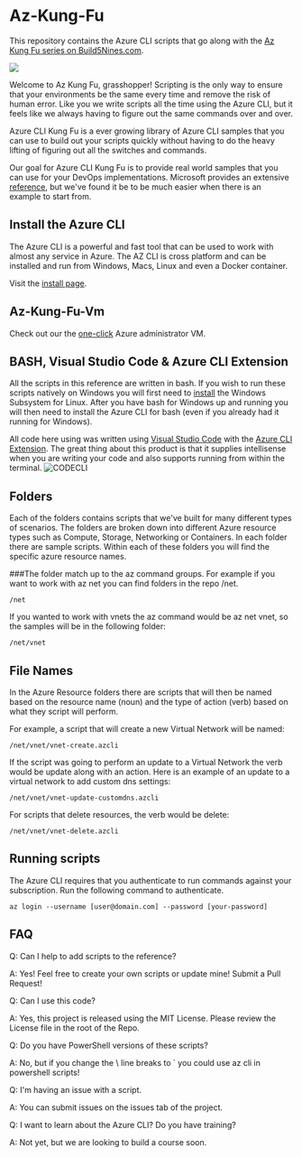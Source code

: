 # Az-Kung-Fu

This repository contains the Azure CLI scripts that go along with the [Az Kung Fu series on Build5Nines.com](https://build5nines.com/az-kung-fu).

<img src="https://i2.wp.com/build5nines.com/wp-content/uploads/2020/01/Azure-CLI-KungFu-Featured_Image.jpg?resize=1080%2C675&ssl=1"/>

Welcome to Az Kung Fu, grasshopper! Scripting is the only way to ensure that your environments be the same every time and remove the risk of human error. Like you we write scripts all the time using the Azure CLI, but it feels like we always having to figure out the same commands over and over.

Azure CLI Kung Fu is a ever growing library of Azure CLI samples that you can use to build out your scripts quickly without having to do the heavy lifting of figuring out all the switches and commands.

Our goal for Azure CLI Kung Fu is to provide real world samples that you can use for your DevOps implementations. Microsoft provides an extensive [reference](https://docs.microsoft.com/en-us/cli/azure/reference-index?view=azure-cli-latest), but we've found it be to be much easier when there is an example to start from.

## Install the Azure CLI

The Azure CLI is a powerful and fast tool that can be used to work with almost any service in Azure. The AZ CLI is cross platform and can be installed and run from Windows, Macs, Linux and even a Docker container.

Visit the [install page](https://docs.microsoft.com/en-us/cli/azure/install-azure-cli?view=azure-cli-latest).

## Az-Kung-Fu-Vm
Check out our the [one-click](https://github.com/Build5Nines/az-kung-fu-vm) Azure administrator VM.

## BASH, Visual Studio Code &amp; Azure CLI Extension

All the scripts in this reference are written in bash.  If you wish to run these scripts natively on Windows you will first need to [install](https://docs.microsoft.com/en-us/windows/wsl/install-win10) the Windows Subsystem for Linux.  After you have bash for Windows up and running you will then need to install the Azure CLI for bash (even if you already had it running for Windows).  

All code here using was written using [Visual Studio Code](https://code.visualstudio.com/) with the [Azure CLI Extension](https://marketplace.visualstudio.com/items?itemName=ms-vscode.azurecli). The great thing about this product is that it supplies intellisense when you are writing your code and also supports running from within the terminal.
![CODECLI](https://github.com/Microsoft/vscode-azurecli/raw/master/images/in_action.gif)

## Folders

Each of the folders contains scripts that we've built for many different types of scenarios.  The folders are broken down into different Azure resource types such as Compute, Storage, Networking or Containers.  In each folder there are sample scripts.  Within each of these folders you will find the specific azure resource names.

###The folder match up to the az command groups. For example if you want to work with az net you can find folders in the repo /net.
```
/net
```
If you wanted to work with vnets the az command would be az net vnet, so the samples will be in the following folder:
```
/net/vnet
```
## File Names

In the Azure Resource folders there are scripts that will then be named based on the resource name (noun) and the type of action (verb) based on what they script will perform.

For example, a script that will create a new Virtual Network will be named:
```
/net/vnet/vnet-create.azcli
```
If the script was going to perform an update to a Virtual Network the verb would be update along with an action.  Here is an example of an update to a virtual network to add custom dns settings:
```
/net/vnet/vnet-update-customdns.azcli
```
For scripts that delete resources, the verb would be delete:
```
/net/vnet/vnet-delete.azcli
```
## Running scripts

The Azure CLI requires that you authenticate to run commands against your subscription.  Run the following command to authenticate.
```
az login --username [user@domain.com] --password [your-password]
```
## FAQ

Q: Can I help to add scripts to the reference?

A: Yes!  Feel free to create your own scripts or update mine!  Submit a Pull Request!

Q: Can I use this code?

A: Yes, this project is released using the MIT License.  Please review the License file in the root of the Repo.

Q: Do you have PowerShell versions of these scripts?

A: No, but if you change the \ line breaks to ` you could use az cli in powershell scripts!

Q: I'm having an issue with a script.

A: You can submit issues on the issues tab of the project.

Q: I want to learn about the Azure CLI?  Do you have training?

A: Not yet, but we are looking to build a course soon.

